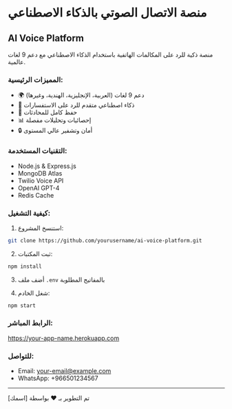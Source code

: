 # منصة الاتصال الصوتي بالذكاء الاصطناعي
## AI Voice Platform

منصة ذكية للرد على المكالمات الهاتفية باستخدام الذكاء الاصطناعي مع دعم 9 لغات عالمية.

### المميزات الرئيسية:
- 🌍 دعم 9 لغات (العربية، الإنجليزية، الهندية، وغيرها)
- 🤖 ذكاء اصطناعي متقدم للرد على الاستفسارات
- 💾 حفظ كامل للمحادثات
- 📊 إحصائيات وتحليلات مفصلة
- 🔒 أمان وتشفير عالي المستوى

### التقنيات المستخدمة:
- Node.js & Express.js
- MongoDB Atlas
- Twilio Voice API
- OpenAI GPT-4
- Redis Cache

### كيفية التشغيل:

1. استنسخ المشروع:
```bash
git clone https://github.com/yourusername/ai-voice-platform.git
```

2. ثبت المكتبات:
```bash
npm install
```

3. أضف ملف `.env` بالمفاتيح المطلوبة

4. شغل الخادم:
```bash
npm start
```

### الرابط المباشر:
https://your-app-name.herokuapp.com

### للتواصل:
- Email: your-email@example.com
- WhatsApp: +966501234567

---
تم التطوير بـ ❤️ بواسطة [اسمك]
